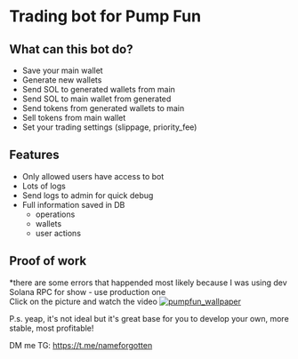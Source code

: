 # Trading bot for Pump Fun

## What can this bot do?
- Save your main wallet
- Generate new wallets
- Send SOL to generated wallets from main
- Send SOL to main wallet from generated
- Send tokens from generated wallets to main
- Sell tokens from main wallet
- Set your trading settings (slippage, priority_fee)

## Features
- Only allowed users have access to bot
- Lots of logs
- Send logs to admin for quick debug
- Full information saved in DB
  - operations
  - wallets
  - user actions

## Proof of work

*there are some errors that happended most likely because I was using dev Solana RPC for show - use production one\
Click on the picture and watch the video
[![pumpfun_wallpaper](https://github.com/user-attachments/assets/a3d7e0ed-8e87-4324-a628-cc5767974f82)](https://github.com/user-attachments/assets/450af60c-a617-4668-8ba9-4f8c7e28cba9)


P.s. yeap, it's not ideal but it's great base for you to develop your own, more stable, most profitable!

DM me TG: https://t.me/nameforgotten

